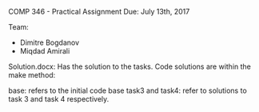 COMP 346 - Practical Assignment
Due: July 13th, 2017

Team:
- Dimitre Bogdanov
- Miqdad Amirali

Solution.docx: Has the solution to the tasks.
Code solutions are within the make method:

base: refers to the initial code base
task3 and task4: refer to solutions to task 3 and task 4 respectively.



